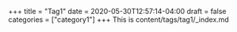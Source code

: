 +++
title = "Tag1"
date = 2020-05-30T12:57:14-04:00
draft = false
categories = ["category1"]
+++
This is content/tags/tag1/_index.md

